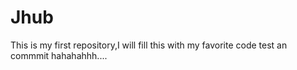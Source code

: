 # Jhub
This is my first repository,I will fill this with my favorite code
test an commmit hahahahhh....

